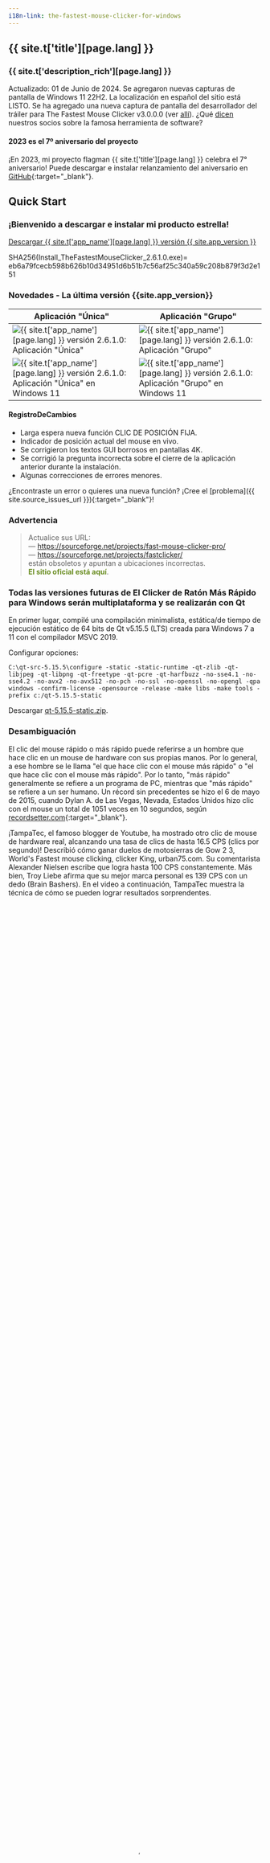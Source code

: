```yaml
---
i18n-link: the-fastest-mouse-clicker-for-windows
---
```


## {{ site.t['title'][page.lang] }}

### {{ site.t['description_rich'][page.lang] }}

Actualizado: 01 de Junio de 2024. Se agregaron nuevas capturas de pantalla de Windows 11 22H2. La localización en español del sitio está LISTO.
Se ha agregado una nueva captura de pantalla del desarrollador del tráiler para The Fastest Mouse Clicker v3.0.0.0 (ver [allí](index.html#TheFastestMouseClickerQt)).
¿Qué [dicen](index.html#Partners) nuestros socios sobre la famosa herramienta de software?

#### 2023 es el 7º aniversario del proyecto

¡En 2023, mi proyecto flagman {{ site.t['title'][page.lang] }} celebra el 7° aniversario! Puede descargar e instalar
relanzamiento del aniversario
en [GitHub](https://github.com/windows-2048/The-Fastest-Mouse-Clicker-for-Windows/releases/tag/v2.6.1.0-7th-anniversary){:target="_blank"}.

<a name="QuickStart"></a>
## Quick Start

### ¡Bienvenido a descargar e instalar mi producto estrella!

<a href="{{ site.download_link_main }}" class="btn btn--stripe">Descargar {{ site.t['app_name'][page.lang] }} versión {{ site.app_version }}</a>

SHA256(Install_TheFastestMouseClicker_2.6.1.0.exe)= eb6a79fcecb598b626b10d34951d6b51b7c56af25c340a59c208b879f3d2e151

<a name="ChangeLog"></a>
### Novedades - La última versión&nbsp;{{site.app_version}}

Aplicación "Única" | Aplicación "Grupo"
----- | -----
![{{ site.t['app_name'][page.lang] }} versión 2.6.1.0: Aplicación "Única"](../../The-Fastest-Mouse-Clicker-for-Windows/screenshots_new/v2.6.1.0/mw_v2.6.1.0.jpg) | ![{{ site.t['app_name'][page.lang] }} versión 2.6.1.0: Aplicación "Grupo"](../../The-Fastest-Mouse-Clicker-for-Windows/screenshots_new/v2.6.1.0/mw_groupapp_v2.6.1.0.jpg)
![{{ site.t['app_name'][page.lang] }} versión 2.6.1.0: Aplicación "Única" en Windows 11](../../The-Fastest-Mouse-Clicker-for-Windows/screenshots_new/v2.6.1.0/tfmcfw-win11-22h2-sapp.jpg) | ![{{ site.t['app_name'][page.lang] }} versión 2.6.1.0: Aplicación "Grupo" en Windows 11](../../The-Fastest-Mouse-Clicker-for-Windows/screenshots_new/v2.6.1.0/tfmcfw-win11-22h2-gapp.jpg)

#### RegistroDeCambios

* Larga espera nueva función CLIC DE POSICIÓN FIJA.
* Indicador de posición actual del mouse en vivo.
* Se corrigieron los textos GUI borrosos en pantallas 4K.
* Se corrigió la pregunta incorrecta sobre el cierre de la aplicación anterior durante la instalación.
* Algunas correcciones de errores menores.

¿Encontraste un error o quieres una nueva función? ¡Cree el [problema]({{ site.source_issues_url }}){:target="_blank"}!

### Advertencia

> Actualice sus URL:
> <br/>— <span style="color:DarkOrange;">https://sourceforge.net/projects/fast-mouse-clicker-pro/</span>
> <br/>— <span style="color:DarkOrange;">https://sourceforge.net/projects/fastclicker/</span>
> <br/>están obsoletos y apuntan a ubicaciones incorrectas.
> <br/><span style="color:OliveDrab;"><b>El sitio oficial está aquí</b></span>.

### Todas las versiones futuras de El Clicker de Ratón Más Rápido para Windows serán multiplataforma y se realizarán con Qt

En primer lugar, compilé una compilación minimalista, estática/de tiempo de ejecución estático de 64 bits de Qt v5.15.5 (LTS) creada para Windows 7 a 11 con el compilador MSVC 2019.

Configurar opciones:

```
C:\qt-src-5.15.5\configure -static -static-runtime -qt-zlib -qt-libjpeg -qt-libpng -qt-freetype -qt-pcre -qt-harfbuzz -no-sse4.1 -no-sse4.2 -no-avx2 -no-avx512 -no-pch -no-ssl -no-openssl -no-opengl -qpa windows -confirm-license -opensource -release -make libs -make tools -prefix c:/qt-5.15.5-static
```

Descargar [qt-5.15.5-static.zip](https://filedn.com/llBp1EbMQML0Hdv9A9SVo6b/qt-5.15.5-static.zip).

### Desambiguación

El clic del mouse rápido o más rápido puede referirse a un hombre que hace clic en un mouse de hardware con sus propias manos.
Por lo general, a ese hombre se le llama "el que hace clic con el mouse más rápido" o "el que hace clic con el mouse más rápido".
Por lo tanto, "más rápido" generalmente se refiere a un programa de PC, mientras que "más rápido" se refiere a un ser humano.
Un récord sin precedentes se hizo el 6 de mayo de 2015, cuando Dylan A. de Las Vegas, Nevada, Estados Unidos
hizo clic con el mouse un total de 1051 veces en 10 segundos, según
[recordsetter.com](https://recordsetter.com/world-record/mouse-clicks-10/41199){:target="_blank"}.

<p>
¡TampaTec, el famoso blogger de Youtube, ha mostrado otro clic de mouse de hardware real, alcanzando una tasa de clics de hasta 16.5&nbsp;CPS (clics por segundo)!
Describió cómo ganar duelos de motosierras de Gow&nbsp;2&nbsp;3, World's Fastest mouse clicking, clicker King, urban75.com.
Su comentarista Alexander Nielsen escribe que logra hasta 100&nbsp;CPS constantemente.
Más bien, Troy Liebe afirma que su mejor marca personal es 139&nbsp;CPS con un dedo (Brain Bashers).
En el video a continuación, TampaTec muestra la técnica de cómo se pueden lograr resultados sorprendentes.
 <video style="outline:none; width:100%; height:100%;" controls preload="none" poster="../../The-Fastest-Mouse-Clicker-for-Windows/videos/worlds-fastest-clicker-720p.jpg">
  <source src="../../The-Fastest-Mouse-Clicker-for-Windows/videos/worlds-fastest-clicker-720p.mp4" type="video/mp4"/>
  Su navegador no soporta la etiqueta de vídeo.
</video>
<a href="https://www.youtube.com/watch?v=r8Tlb3FrmhQ" target="_blank">Mira el video original "El clicker de mouse más rápido del mundo - ¡Cómo ganar duelos de Gow Chainsaw!" en Youtube.</a>
</p>

## Tabla de contenido

* [Introducción](index.html#Introduction)
* [Características](index.html#Features)
* [Comparación](index.html#Comparison)
* [Tecnología](index.html#Technology)
* [Tasa de Sondeo del Ratón](index.html#Mouse_Polling_Rate)
* [Código Fuente](index.html#SourceCode)
* [El Clicker de Ratón Más Rápido v3.0.0.0 (edición Qt multiplataforma)](index.html#TheFastestMouseClickerQt)
* [Ayuda Cómo Usar](index.html#HelpHowToUse)
* [Capturas de Pantalla](index.html#Screenshots)
* [Socios](index.html#Partners)
* [Opiniones en Video de Nuestros Usuarios](index.html#Reviews_from_our_users)
* [Preguntas Frecuentes (FAQ)](index.html#FAQ)
* [Descargas para todas las versiones](index.html#Downloads)
* [Contactos](index.html#Contacts)

<a name="Introduction"></a>
## Introducción

Este es el sitio oficial para descargar varias versiones de {{ site.t['app_name'][page.lang] }}.
¡Presentamos el clicker de mouse más rápido que jamás hayas experimentado!

¿Cansado de los clics del mouse lentos y que no responden que simplemente no hacen el trabajo? ¡No busque más! Nuestra nueva y revolucionaria aplicación para hacer clic con el mouse para Windows está aquí para cambiar el juego.

Nos enorgullecemos de utilizar el poder oculto de la API Win32 SendInput(), que diferencia a nuestra aplicación de todos los competidores. Esta tecnología única nos permite garantizar que nuestra aplicación es el clicker de mouse más rápido y eficiente disponible en el mercado.

Entonces, ¿por qué esperar? Aumente su productividad y experiencia de juego con estas increíbles características:

* Velocidad inigualable: Diga adiós a los retrasos y las demoras, nuestra integración superior de la API Win32 SendInput() proporciona los clics de mouse más fluidos y rápidos que jamás haya experimentado.

* Configuraciones personalizables: adapte sus tasas de clics e intervalos a sus necesidades específicas, guarde ajustes preestablecidos y cambie entre ellos con facilidad.

* Interfaz fácil de usar: navegue por la aplicación sin esfuerzo con nuestro diseño elegante y fácil de usar.

* Perfecta para jugadores y profesionales: ya sea que te gusten los MMORPG, las tareas de tiempo limitado o la entrada de datos, nuestra aplicación de clic del mouse mejora tu rendimiento y reduce la tensión en tus manos.

* Actualizaciones periódicas: nuestro objetivo es mejorar constantemente y brindarle las funciones más recientes: nuestra aplicación evoluciona con usted.

* Con la confianza de miles: Únase a nuestra creciente comunidad de usuarios satisfechos que han experimentado el poder de la aplicación de clic de mouse más rápida para Windows.

¿Que estas esperando? Experimente clics ultrarrápidos y mejore su experiencia digital como nunca antes. Descarga e instala la aplicación definitiva hoy, ¡porque te mereces lo mejor!


Todas las versiones se envían con huellas dactilares SHA256 para garantizar que descargue el software original.

El clicker automático de mouse de código abierto gratuito estándar de la industria emula los clics de Windows EXTREMADAMENTE RÁPIDAMENTE a través de matrices de 1-1000 eventos de mouse en Win32 <code><a href="https://learn.microsoft.com/es-es/windows/win32/api/winuser/nf-winuser-sendinput" target="_blank">SendInput()</a></code>, haciendo hasta 100 000 clics por segundo. Nuevo soporte para hacer clic en grupo, línea de comandos para archivos por lotes, guardado automático al salir, clics aleatorios, la ventana de la aplicación siempre se admite. Este programa autónomo compacto está compilado y vinculado estáticamente por el compilador gnu/gcc y es compatible con todos los Windows 7 a 10 y Linux a través del emulador Wine. Este clicker es el mejor para juegos incrementales: Cooking, Soda, Minecraft, etc.

El programa está escrito en Vanilla C++ con API Win32 nativa y vinculado estáticamente, por lo que se convierte en un ejecutable supercompacto sin dependencias externas y puede ejecutarse en una instalación simple de Windows.

Gratis y rápido, de código abierto, con todas las funciones, auto clicker de mouse con enlace estático para Windows escrito en Vanilla C++. Utiliza Win32 en matriz limitada por hardware <code><a href="https://learn.microsoft.com/es-es/windows/win32/api/winuser/nf-winuser-sendinput" target="_blank">SendInput()</a></code> llamadas para alcanzar hasta 100000 clics/s. Admite línea de comandos, clics aleatorios y grabación de reproducción de secuencias de clics.

Esta es una herramienta profesional tanto para el flujo de trabajo de asistencia de calidad como para hacer trampa en videojuegos.
Usando las teclas del teclado (o los botones del mouse) como disparador, puede colocar el mouse y luego presionar una tecla para hacer clic hasta 100000 veces por segundo.
10 veces más rápido que el proyecto abandonado en [sourceforge.net](https://sourceforge.net/projects/fastclicker/){:target="_blank"}.
{{ site.t['app_name'][page.lang] }} le permite configurar una clave de activación para cambiar el clic automático. Hay dos modos de activación:
"presionar": la aplicación repetirá el clic mientras se presione la tecla de activación, y
"alternar": una pulsación de la tecla Iniciar activación activa el clic automático hasta que una pulsación de la tecla Finalizar activación lo desactiva.
Por supuesto, puede seleccionar teclas de activación de inicio y finalización arbitrarias.
También tiene la opción de establecer una limitación del número de clics. El clicker automático del mouse se detiene automáticamente cuando se alcanza el número deseado de clics.

Si desea realizar una prueba de velocidad de clic, vaya a la elegante [implementación](https://all-mouse-auto-clickers.software/){:target="_blank"} de código abierto que funciona directamente en su navegador web.
La prueba de velocidad de clic es una prueba gratuita de clic por segundo, que mide la velocidad de clic del mouse en un período de tiempo determinado. Jugar a la prueba de velocidad de clic es fácil y divertido al mismo tiempo.
La prueba es adecuada para todo tipo de software de clic automático, así como para pruebas directas en manos humanas en todos los grupos de edad, así que no se preocupe si es solo un estudiante de secundaria o una persona con un trabajo corporativo o un doctorado.
Considera que la Prueba de velocidad de clic es una herramienta útil mientras busca formas de hacer clic repetidamente sin usar el mouse.
Con {{ site.t['app_name'][page.lang] }} solo ingresa la velocidad a la que hacer clic y un botón del teclado, y luego, mientras mantiene presionado ese botón, el mouse hace clic automáticamente.
Si prefiere evitar las "trampas", mantenga la velocidad de clic entre 10 y 20 clics por segundo.

> ¡Se ha lanzado una nueva versión grande con CLIC DE POSICIÓN FIJA!

{{ site.t['app_name'][page.lang] }} hace clic con el mouse automáticamente al emular los eventos de clic del mouse.
La aplicación tiene una función de clic aleatorio en un cuadro, si lo desea por alguna razón.
Planeo implementar un intervalo de tiempo variable entre los clics y permitirle elegir un rango de intervalo aleatorio.
Las teclas de acceso rápido que activan los clics del mouse serán compatibles con casi todos los modificadores de teclas, como SHIFT, CONTROL y ALT, por lo que le permiten tener activadores SHIFT+\<Key\>, CONTROL+\<Key\> y ALT+\<Key\>.
{{ site.t['app_name'][page.lang] }} ahora es adecuado para hacer clic automáticamente en Minecraft y Roblox, gracias a la solicitud del usuario de Xisuma.
Además, el programa se puede utilizar como reproductor automático para el juego ClickerHeroes.
Puede hacer clic automáticamente, activar habilidades, comprar héroes y mejoras, y ascender y empezar de nuevo.
Todo lo que necesita es grabar y reproducir la secuencia de clics adecuada (ver más abajo).

Puede hacer clic automáticamente en las imágenes, completar automáticamente los formularios web, enviar automáticamente varios tipos de solicitudes con este clic automático.
Por ejemplo, {{ site.t['app_name'][page.lang] }} se puede usar para secuencias de comandos en Steam Summer Monster Minigame.
Otro ejemplo, este programa puede ser un bot para sitios web de PTC como shorte.st, linkbucks, admy.link, etc. que salta automáticamente los anuncios.
Group Clicker es parte de {{ site.t['app_name'][page.lang] }}. Para ejecutar esta extensión, simplemente haga clic en el botón "Ejecutar aplicación de grupo" en la ventana principal de {{ site.t['app_name'][page.lang] }}.
Para volver a la aplicación anterior, haga clic en el botón "Ejecutar aplicación única".
Group Clicker lo ayuda a mantener una hoja de archivo de datos separada desde la cual Group Clicker puede obtener datos y usarlos fila por fila.
También planeo implementar un programa almacenado en un archivo de texto sin formato que le permita hacer clic automáticamente en una página web/URL en un día y hora en particular.
Puede agregar sus propias funciones abriendo el archivo de la solución en Visual Studio y modificando el código fuente.
El instalador de Windows abre las carpetas correspondientes de forma predeterminada.

<p>
Aquí hay un breve video de introducción que explica cómo descargar e instalar {{ site.t['app_name'][page.lang] }}.
También muestra una guía básica de inicio rápido para usar clics automáticos.
 <video style="outline:none; width:100%; height:100%;" controls preload="none" poster="../../The-Fastest-Mouse-Clicker-for-Windows/videos/TFMCfW_intro.jpg">
  <source src="../../The-Fastest-Mouse-Clicker-for-Windows/videos/TFMCfW_intro.mp4" type="video/mp4"/>
  Su navegador no soporta la etiqueta de vídeo.
</video>
<a href="https://www.youtube.com/watch?v=gCpALY1WqmE" target="_blank">Mira la introducción a {{ site.t['app_name'][page.lang] }} en Youtube.</a>
</p>

Hay muchos casos de uso de {{ site.t['app_name'][page.lang] }}.
Los aficionados pueden usarlo para hacer trampa en varios sitios web o videojuegos como Counter-Strike: Global Offensive (CS:GO), Candy Crush Saga, juegos de Roblox, etc.
Los profesionales pueden utilizarlo como asistente de calidad y con fines de prueba porque es totalmente compatible con la línea de comandos en archivos por lotes, scripts de PowerShell, etc.

<a name="Features"></a>
## Características

Esta no es una lista completa de todas las características del programa. Acabo de seleccionar varios de ellos los más importantes.
desde el punto de vista de nuestros usuarios.
Debido a que el texto de Ayuda aún no está completo y no refleja todas las funciones implementadas, siéntase libre de crear
un [problema]({{ site.source_issues_url }}){:target="_blank"} para solicitar una característica de su deseo.

* La mejor tasa de clics del mundo hasta 100 000 clics por segundo, multiplicada por 10 en comparación con la aplicación predecesora "Clicker de Ratón Rápido" ("Fast Mouse Clicker"). ¡La última versión con un problema de rendimiento solucionado es 100 veces más rápida!

* Utiliza la función de matriz por lotes de <code><a href="https://learn.microsoft.com/es-es/windows/win32/api/winuser/nf-winuser-sendinput" target="_blank">SendInput()</a></code> y manipula con <code><a href="https://learn.microsoft.com/es-es/windows/win32/api/synchapi/nf-synchapi-sleep" target= "_blank">Sleep()</a></code> para alcanzar el máximo rendimiento posible de los clics del mouse en Windows.

* Se admiten los botones izquierdo, medio y derecho del mouse, se pueden activar al hacer clic con una tecla del teclado en un modo de presionar o alternar.

* Se puede seleccionar una tecla arbitraria del teclado para activar el proceso de clic. Además, otro botón del mouse puede desempeñar el papel de una tecla de activación.

* Distintas teclas de disparo independientes para comenzar/finalizar el clic en modo alternar.

* El programa funciona bien incluso si está minimizado y también opera en un área de escritorio arbitraria. El programa puede dejar de hacer clic automáticamente, si el usuario final da una cierta cantidad de clics.

* Esta es una aplicación gratuita de código abierto sin anuncios, virus, troyanos, malware, etc. para siempre.

* El programa tiene un servicio de actualización incorporado en construcción que puede realizar tareas científicas adicionales cuando su CPU está inactiva con un uso muy pequeño de CPU e Internet. Ver código fuente del instalador. La aplicación se desinstala claramente y NO es un virus o malware. Puede cambiar a los instaladores sin el servicio de actualización y regresar con [en cualquier momento](https://github.com/windows-2048/The-Fastest-Mouse-Clicker-for-Windows/blob/master/InnoSetupDownloader/README.md){:target="_blank"}.

* La aplicación se puede utilizar en un sistema básico, no depende de .NET Framework ni de ninguna otra biblioteca externa como "Speed AutoClicker", "Fast Clicker", etc.

* Se ha admitido la línea de comando: TheFastestMouseClicker.exe -c <clics por segundo> -t <tecla de activación> -s <detener en> -m <modo de tecla de activación> -b <botón del mouse para hacer clic>, donde <modo de tecla de activación> puede ser 'presionar' o 'alternar' y <botón del mouse para hacer clic> puede ser 'izquierda', 'centro' o 'derecha'. Uno puede especificar cualquier parte de los argumentos; los valores no especificados o no reconocidos se tratarán como valores predeterminados (véalos ejecutando la aplicación y presionando el botón 'Restablecer valores predeterminados').

* Se agregó el botón "Carpeta por lotes" para abrir rápidamente un directorio con archivos \*.bat; simplifica mucho el uso de la línea de comandos.

* Se admiten valores fraccionarios para el parámetro clics/s. Por ejemplo, 0,5 clics/s equivalen a 1 clic cada 2 segundos.

* Se ha implementado el clic aleatorio. Simplemente haga clic en el botón "Carpeta por lotes" y vea los comentarios en los archivos \*.bat que residen allí para saber cómo usar los argumentos de la línea de comandos y habilitar los clics aleatorios.

* Clic en grupo (grabar/reproducir las secuencias de clics) admitido a través de una aplicación adicional desde v.2.5.3.2. Puede cambiar rápidamente entre las aplicaciones haciendo clic en el botón "Ejecutar aplicación de grupo"/"Ejecutar aplicación individual".

* Casilla de verificación Ventana siempre superior para mantener la ventana de la aplicación en la parte superior.

* Edición manual de opciones/configuraciones como bonificación al guardado automático: simplemente abra C:\Users\\<YourWindowsUser\>\AppData\Roaming\TheFastestMouseClicker\TheFastestMouseClicker\settings.dat
en cualquier editor de texto sin formato (puede cambiar la ruta secundaria TheFastestMouseClicker durante la instalación).

<a name="Comparison"></a>
## Comparación

¿Qué pasa con otros auto-clickers y sus características?
Aquí está la tabla que resume todas las características clave de los 3 programas más descargados.

Característica | [Fast Mouse Clicker](https://sourceforge.net/projects/fastclicker/){:target="_blank"} | [Auto<wbr/>Clicker](https://sourceforge.net/projects/orphamielautoclicker/){:target="_blank"} | {{ site.t['app_name'][page.lang] }}
------- | ------- | -------
Proyecto de código abierto | No | **Sí** | **Sí**
Actualizaciones periódicas y corrección de errores | No | No | **Sí**
Tecla de activación arbitraria para hacer clic | **Sí** | **Sí** | **Sí**
Botón del ratón como tecla de activación para hacer clic | **Sí** | No | **Sí**
Teclas de disparo independientes en modo alternar | No | **Sí** | **Sí**
Todos los parámetros de clic se guardan automáticamente | No | **Sí** | **Sí**
Grupo de clics (grabar-reproducir las secuencias de clics) | No | **Sí** | **Sí**
Soporte de línea de comandos en archivos por lotes | No | No | **Sí**
Botón para abrir una carpeta con todos los archivos por lotes | No | No | **Sí**
Botón para restablecer todos los parámetros de clic a los valores predeterminados | No | No | **Sí**
Hacer clic al azar en un rectángulo específico | No | No | **Sí**
Clic más rápido limitado por hardware a través de <code><a href="https://learn.microsoft.com/es-es/windows/win32/api/winuser/nf-winuser-sendinput" target="_blank">SendInput()</a></code> en matriz | No | No | **Sí**
Lado DLL/tiempo de ejecución independiente (se ejecuta en Windows básico) | No | No | **Sí**
Casilla de verificación para mantener la ventana de la aplicación siempre Arriba | No | No | **Sí**

{{ site.t['app_name'][page.lang] }} gana esta competencia porque su código es un desarrollo adicional de las otras 2 aplicaciones populares.

<a name="Technology"></a>
## Tecnología

A diferencia de otros clickers automáticos que usan obsoletos <code><a href="https://learn.microsoft.com/es-es/windows/win32/api/winuser/nf-winuser-mouse_event" target="_blank">mouse_event()</a></code>
llamada del sistema desde la fuente C/C++ o <code><a href="https://learn.microsoft.com/es-es/windows/win32/api/winuser/nf-winuser-sendinput" target=" _blank">SendInput()</a></code> de fuente C#/.Net, {{ site.t['app_name'][page.lang] }} utiliza
<i>arreglo</i> <code><a href="https://learn.microsoft.com/es-es/windows/win32/api/winuser/nf-winuser-sendinput" target="_blank">SendInput()</a></code> con <i>matrices</i> especialmente preparadas de eventos del ratón:

<pre><code title="Arrayed SendInput() example">
UINT nCntExtra = (nCnt - 1) * 2; // reserved index for DOWN, UP

for (UINT iExtra = 0; iExtra < nCntExtra; iExtra += 2)
{
    input[1 + iExtra].type = INPUT_MOUSE;

    input[1 + iExtra].mi.dx = dx;
    input[1 + iExtra].mi.dy = dy;

    input[1 + iExtra].mi.mouseData = dwData;
    input[1 + iExtra].mi.time = 0;
    input[1 + iExtra].mi.dwExtraInfo = dwExtraInfo;

    ...
}

...

UINT ret = SendInput(1 + nCntExtra, input, sizeof(INPUT));
</code></pre>

El tamaño de las <i>matrices</i> se calcula cuidadosamente en función de la tasa de clics proporcionada por el usuario final. Para evitar el búfer de eventos del sistema
overflow, el tiempo en <code><a href="https://learn.microsoft.com/es-es/windows/win32/api/synchapi/nf-synchapi-sleep" target="_blank">Sleep()</a></code> se selecciona correctamente según el tamaño de la <i>matriz</i>.

La GUI de la aplicación parece arcaica, pero está hecha con llamadas al sistema Win32 muy básicas.
para evitar la degradación del rendimiento causada por
bibliotecas de terceros de alto nivel como [Qt](https://www.qt.io/){:target="_blank"} o código administrado lento en marcos como C#/.Net.
Por ejemplo, <code><a href="https://learn.microsoft.com/es-es/windows/win32/api/winuser/nf-winuser-getasynckeystate" target="_blank">GetAsyncKeyState()</a></code> se utiliza para detectar las teclas de activación presionadas por el usuario final:

<pre><code title="Base GetAsyncKeyState() example">
if (!doToggle)
{
    if (toggleState == 0 && GetAsyncKeyState(atoi(triggerText)))
        toggleState = 1;
    ...
}
else
{
    if (toggleState == 0 && GetAsyncKeyState(atoi(triggerText)))
        toggleState = 1;
    ...
}
</code></pre>

Otro beneficio de este enfoque es un ejecutable compacto y vinculado estáticamente sin dependencias externas.

Cuando el usuario final selecciona tasas de clic bajas, el tamaño real de la <i>matriz</i> de eventos del mouse en <code><a href="https://learn.microsoft.com/es-es/windows/win32/api/winuser/nf-winuser-sendinput" target="_blank">SendInput()</a></code>
está configurado en 1 y la cantidad de clics por segundo está regulada por el objetivo <code><a href="https://learn.microsoft.com/es-es/windows/win32/api/synchapi/nf-synchapi-sleep" target="_blank">Sleep()</a></code> solamente.
Pero cuando el usuario final selecciona altas tasas de clics, el tamaño de la <i>matriz</i> se vuelve significativo. En circunstancias excepcionales, puede provocar la congelación de toda la GUI de Windows.
Para evitarlo, se crea el subproceso auxiliar para escanear <code><a href="https://learn.microsoft.com/es-es/windows/win32/api/winuser/nf-winuser-getasynckeystate" target="_blank">GetAsyncKeyState()</a></code> de forma independiente para que el usuario final haya solicitado detener el clic
y fuerza <code><a href="https://learn.microsoft.com/es-es/windows/win32/api/winuser/nf-winuser-blockinput" target="_blank">BlockInput()</a></code> porque el búfer de eventos del mouse puede estar lleno:

<pre><code title="Helper thread with BlockInput() example">
DWORD WINAPI MyThreadFunction(LPVOID lpParam)
{
    while (true)
    {
        if (GetAsyncKeyState(atoi(triggerText2)))
        {
            ...
            BlockInput(TRUE);
            Sleep(100);
            BlockInput(FALSE);
            ...
            SetMsgStatus(hWnd, GetDlgCtrlID(statusText)
                , "idle");
        }

        Sleep(10);
    }

    return 0;
}
</code></pre>

Para ser más compatible con las versiones anteriores de Windows, {{ site.t['app_name'][page.lang] }} utiliza la API básica de Win32 para la creación de widgets.
Utiliza el enfoque tradicional de Windows para volver a dibujar todos los widgets en un bucle de eventos de Windows.
Para actualizar la vista de un widget en particular, se envía un evento a ese widget en el hilo principal y
la llamada entrante se pasa al controlador de bucle de eventos donde se produce el redibujado real.

Primero, declaramos un <code><a href="https://learn.microsoft.com/es-es/windows/win32/api/winuser/nc-winuser-wndproc" target="_blank ">WindowProc()</a></code> función de devolución de llamada.
En segundo lugar, registramos una clase de ventana principal con esa devolución de llamada mediante <code><a href="https://learn.microsoft.com/es-es/windows/win32/api/winuser/nf-winuser-registerclassa" target= "_blank">RegisterClassA</a></code>.
Y finalmente ingresamos un bucle infinito dentro de la función de devolución de llamada del evento.

<pre><code title="Windows event loop to re-draw the widgets">
LRESULT CALLBACK winCallBack(
    HWND hWin
    , UINT msg
    , WPARAM wp
    , LPARAM lp
    );

...

// Initializing the window class
windClass.style         = CS_HREDRAW | CS_VREDRAW;
windClass.lpfnWndProc       = winCallBack;
windClass.cbClsExtra        = 0;
windClass.cbWndExtra        = 0;
windClass.hInstance     = instanceH;
windClass.hIcon         = LoadIcon(
                            windClass.hInstance
                            , MAKEINTRESOURCE(101)
                            );
windClass.hCursor           = LoadCursor(
                            NULL
                            , IDC_ARROW
                            );
windClass.hbrBackground = (HBRUSH)GetStockObject(
                            WHITE_BRUSH
                            );
windClass.lpszClassName = "The Fastest Mouse Clicker "
                            "for Windows";

//Registering the window class
RegisterClass(&windClass);

...

LRESULT CALLBACK winCallBack(
    HWND hWin
    , UINT msg
    , WPARAM wp
    , LPARAM lp
    )
{
    HDC dc;
    PAINTSTRUCT ps;
    int local_status = 0;
    switch (msg)
    {
    case WM_COMMAND:
        switch(LOWORD(wp))
        {
        case RESET_BTN:

        ...
    ...
}
</code></pre>

Por otro lado, para ser más compatible con las últimas versiones de Windows y el hardware más nuevo, como el profesional
<a href="https://www.pcmag.com/picks/the-best-4k-monitors" target="_blank">pantallas 4K</a>
y monitores de juegos,
El ajuste del tamaño de fuente se realiza al iniciar la aplicación utilizando tanto el tamaño de fuente variable como el incrustado.
<a href="https://learn.microsoft.com/es-es/windows/win32/hidpi/setting-the-default-dpi-awareness-for-a-process" target="_blank">alta DPI</a> manifiesto xml.

<pre><code title="Support for 4K displays in C++ code">
struct _Sc
{
    int factor;
    _Sc() : factor(1)
    {
        int h, v;
        GetDesktopResolution(h, v);
        if (v > 1440)
            factor = 2;
    }
} _sc;

int Sc(int x)
{
    return x * _sc.factor;
}

...

statusText = CreateWindow(
    "Static"
    , "clicking status: idle"
    , WS_VISIBLE | WS_CHILD
    , Sc(5)
    , Sc(1)
    , Sc(410)
    , Sc(35)
    , hWnd
    , 0
    , 0
    , 0
    );
</code></pre>

El manifiesto xml incrustado de la aplicación contiene una sección con alto reconocimiento de DPI.

<pre><code title="Support for 4K displays in xml manifest">
  ...

&lt;asmv3:application&gt;
  &lt;asmv3:windowsSettings&gt;
    &lt;dpiAware xmlns="http://schemas.microsoft.com/SMI/2005/WindowsSettings"&gt;
        true
    &lt;/dpiAware&gt;
    &lt;dpiAwareness xmlns="http://schemas.microsoft.com/SMI/2016/WindowsSettings"&gt;
        system
    &lt;/dpiAwareness&gt;
  &lt;/asmv3:windowsSettings&gt;
&lt;/asmv3:application&gt;

  ...
</code></pre>

Hay muchos más trucos programáticos que utilicé para lograr un rendimiento, una compatibilidad y una apariencia sobresalientes.
Si quieres descubrirlos, tienes que estudiar el código fuente tú mismo.

<a name="Mouse_Polling_Rate"></a>
## Tasa de Sondeo del Ratón

Además de las técnicas de emulación de eventos del mouse, es importante conocer la llamada tasa de sondeo del mouse.
La tasa de sondeo del mouse es la frecuencia con la que el mouse le indica a la computadora su ubicación en la pantalla.
Por ejemplo, un mouse con su tasa de sondeo establecida en 125 Hz actualizará su ubicación en la pantalla 125 veces por segundo.
Cuanto mayor sea la tasa de sondeo, más "en tiempo real" será el movimiento del cursor que verá en la pantalla.
Dependiendo del fabricante del mouse, la tasa de sondeo de su mouse puede variar desde unos 100 Hz hasta 1000 Hz y más.

Por lo que ha aprendido hasta ahora sobre las tasas de sondeo, es fácil ver por qué una tasa de sondeo más alta beneficiaría a un mouse para juegos.
Pero tenga en cuenta que la diferencia entre 125 Hz y 500 Hz es mucho más significativa que entre 500 Hz y 1000 Hz.
En este último caso, obtiene el beneficio de solo 1 ms. Por lo tanto, no hay motivo para comprar un ratón caro con una tasa de sondeo mucho mayor que 500 Hz.
Además, se ha descubierto que las altas tasas de sondeo de 1000 Hz o más tienden a generar una mayor carga en la CPU.

Aquí dejo unos pensamientos intrigantes sobre las tasas de sondeo del mouse y el software de clic automático, provenientes de uno de los usuarios fanáticos de {{ site.t['app_name'][page.lang] }}.

Hola Masha, gracias por la respuesta, vi la descarga en Majorgeeks, pero creo que la descargué de tu sitio para asegurarme de que tenía la última versión, así es como también obtuve tu dirección de correo electrónico. De todos modos, la "tasa de sondeo" es básicamente qué tan rápido su mouse envía señales a su PC de su ubicación actual, generalmente se mide en Hz, mi software Logitech tiene opciones para 125 Hz, 250 Hz, 500 Hz y 1000 Hz, al igual que la mayoría de los otros programas de juegos de mouse y hay algunas utilidades que también pueden cambiar la tasa de sondeo, 1000 Hz ha sido el límite durante mucho tiempo, pero ahora compañías como Razer, tienen un mouse con una tasa de sondeo de 8000 Hz, algunos otros 2000 Hz .. Solo estoy buscando algo que logre más de 1000 Hz. Básicamente, cuanto mayor sea la tasa de sondeo, menor será el "retraso del mouse" durante el juego. También hago cosas como establecer el nivel de prioridad del proceso para el proceso del controlador/software de mi mouse en "por encima de lo normal" o "alto" para obtener una mayor capacidad de respuesta.

Descargué un par de otros programas de mouse como el suyo, uno que probé hasta ahora es "Speed ​​Auto Clicker" ... está bien, hace lo que quiero en cuanto a "velocidad de clic", pero no me gusta la asignación de botones opciones, solo puede asignar teclas de acceso rápido a los "botones del teclado", tengo un mouse con 10 botones, quiero la opción sobre la marcha (en mi mouse). Intenté comunicarme con él, el correo electrónico no se pudo entregar y el programa no se ha actualizado en un tiempo, por lo que su desarrollo probablemente haya terminado.

Voy a probar el tuyo en breve, también probé el otro que descargué, o digamos que lo abrí, se llama AutoFire y es un poco extraño... no estoy seguro de que haga lo que quiero en los juegos que juego. Además... Espero que ninguno de estos sea detectado como trampa... Tengo un registro perfecto con Valve Software / Steam, tenía mi cuenta. durante 19 años, ¡no quiero perderlo!

Esperemos que su programa haga lo que quiero... lo que "realmente quiero" es una utilidad que simplemente haga que "un clic del mouse" sea igual a un número más alto, como "3 clics del mouse, o 5, 10, etc.". por ejemplo, cómo puede configurar su rueda de desplazamiento para desplazarse 1 línea a la vez, o 2 líneas, o 3 líneas a la vez. Lo mismo, solo quiero esa opción para el clicker de mi mouse (clic izquierdo).

Ninguno de los que descargué tiene las opciones de tasa de sondeo, tengo 2 utilidades que ajustan las tasas de sondeo, pero son de 2010 y 2011, no estoy seguro de si funcionarán con los sistemas operativos modernos, además no superan los 1000 Hz y mi Logitech G- El software Hub me permite configurar @ 1000 Hz, ¡pero quiero más! Estaba pensando en ver si puedo editar la utilidad de tasa de sondeo de 2010, es una utilidad pequeña y sencilla y espero poder editar los valores. No soy desarrollador, pero jugué con él y edité y modifiqué con éxito programas/controladores, cuando WinXP Pro x64 bit salió por primera vez, lo estaba usando, de hecho lo probé durante 14 meses antes de su lanzamiento también. pero XP Pro x64 fue el "primer sistema operativo de 64 bits" que salió a la venta, en forma de OEM, pero cualquiera podía comprarlo, obtuve el mío gratis para probarlo, pero la compatibilidad con los controladores era extremadamente limitada y tenía una máquina de juego de gama alta, la mayoría de mi hardware y complementos tenían soporte de controlador del fabricante, como nVidia lanzó controladores de 64 bits, otros tenían soporte nativo del sistema operativo, pero mi tarjeta de audio favorita de Creative no funcionaba y odiaba el audio integrado en ese entonces, tomó yo alrededor de 4 días, pero pude modificar algunos de los archivos .inf y .sys y conseguí que el "audio" funcionara, ninguna de las otras funciones funcionó y no tenía ecualizador, etc..

Pero conseguí que el sonido funcionara. Ojalá me metiera más en esto, soy bastante bueno con las computadoras, especialmente en el lado del hardware, las he estado construyendo desde 1996, mi equipo actual que construí me costó $ 3,800.00 para construir, pero parte de ese costo fue inflado precios debido a la escasez de tarjetas gráficas, pagué $ 1,000.00 por una tarjeta que normalmente se vendería al por menor a $ 399.99. Pero creo que el resto tenía un precio justo, tengo un procesador Ryzen 5900x de 12 núcleos, 64 gb de Corsair RGB 3600 mhz ddr4, 1 tb Samsung 980 Pro NVMe SSD, Geforce 3060 Ti OCX, placa base ASUS TUF Gaming x570 Plus WiFi, etc. .. pero soy bueno descubriendo cosas en las PC en el lado del software, como eliminar manualmente troyanos obstinados, malware, ransomeware, etc..

De todos modos, basta de balbuceos, te dejaré saber lo que pienso y si hace lo que quería o no... ¡gracias por tu respuesta!

G. Kelly Irish


<a name="SourceCode"></a>
## Código Fuente

El código fuente completo con comentarios se envía con el instalador de Windows o se puede ver en
[Github](https://github.com/windows-2048/The-Fastest-Mouse-Clicker-for-Windows){:target="_blank"}
y [Gitlab](https://gitlab.com/mashanovedad/The-Fastest-Mouse-Clicker-for-Windows){:target="_blank"}.

<a name="TheFastestMouseClickerQt"></a>
## El Clicker de Ratón Más Rápido v3.0.0.0 (edición Qt multiplataforma)

La migración a la edición Qt multiplataforma de {{ site.t['app_name'][page.lang] }} está en progreso sucesivo. La nueva aplicación obtendrá la versión 3.0.0.0 y se llamará
"El clicker de mouse más rápido para \<OS\> (edición Qt multiplataforma)", donde \<OS\> es "Windows", "Linux", "MacOS (M1)".
El maquillaje QtDesigner \*.ui está listo hoy. Me burlo de que mires lo agradable y hermoso que aparecerá The Fastest Mouse Clicker v3.0.0.0
en la pantalla de tu PC. El soporte nativo completo de pantallas 4K y Retina está aquí. Como siempre, la aplicación está vinculada estáticamente y no
requiere DLL de terceros o componente de sistema operativo. Mientras tanto, entre el linaje de Windows, todos los sistemas desde Windows&nbsp;7 a Windows&nbsp;11 son compatibles.
Sin embargo, tenga en cuenta que las compilaciones de SO de 32 bits (normalmente para Windows) han pasado a la historia. La nueva aplicación será solo de 64 bits para todas las plataformas. ¡Apoyar!

![Teaser developer's screenshot for The Fastest Mouse Clicker v3.0.0.0 (cross-platform Qt edition)](../../The-Fastest-Mouse-Clicker-for-Windows/screenshots_new/v3.0.0.0/TheFastestMouseClickerQt.png)

Un gran progreso está experimentando en este momento. Se han investigado todas las cosas sobre cómo funciona una aplicación multiplataforma.
Se ha realizado la refactorización del código inicial. Se encuentra que la biblioteca [libuiohook](https://github.com/kwhat/libuiohook){:target="_blank"} tiene un diseño bastante claro.

![Trailer developer's screenshot for The Fastest Mouse Clicker v3.0.0.0 (cross-platform Qt edition)](../../The-Fastest-Mouse-Clicker-for-Windows/screenshots_new/v3.0.0.0/TheFastestMouseClicker.png)

### Gran actualización 01 de Marzo de 2023

El Clicker de Ratón Más Rápido v3.0.0.0 (la edición Qt) usará [biblioteca libuiohook multiplataforma](https://github.com/kwhat/libuiohook/){:target="_blank"}
para manejar los eventos del teclado y el mouse en todas las pantallas del sistema. Su interfaz de usuario gráfica se rediseñará por completo para funcionar de forma totalmente automática.
grabación y reproducción de todos los eventos del mouse y del teclado. Incluso puedes editar la secuencia grabada en profundidad y modificar su velocidad de reproducción.
Además, puede aleatorizar cada clic del mouse o presionar el teclado. Los eventos de la rueda del mouse también serán compatibles.

La idea para grabar es:

* Para ejecutar la función de envío de libuiohook en un subproceso Qt separado:

<pre><code title="libuiohook dispatch function running in a separate thread">
void dispatch_proc(uiohook_event* const event)
{
    switch (event->type)
    {
    ...
    case EVENT_MOUSE_PRESSED:
    case EVENT_MOUSE_RELEASED:
    case EVENT_MOUSE_CLICKED:
    case EVENT_MOUSE_MOVED:
    case EVENT_MOUSE_DRAGGED:
        g_tfmc->postMyCustomEvent(event->data.mouse.x, event->data.mouse.y);
        break;
    ...
    }
}

class HelloThread : public QThread
{
private:
    void run()
    {
        ...
        // Set the event callback for uiohook events.
        hook_set_dispatch_proc(&dispatch_proc);

        // Start the hook and block.
        // NOTE If EVENT_HOOK_ENABLED was delivered, the status will always succeed.
        int status = hook_run();
    }
};
</code></pre>

* Defina un evento Qt personalizado para transferir datos de eventos libuiohook entre subprocesos Qt (trabajador y UI):

<pre><code title="Custom Qt event to transfer libuiohook event data between Qt threads (worker and UI)">
// Define your custom event identifier
const QEvent::Type MY_CUSTOM_EVENT = static_cast<QEvent::Type>(QEvent::User + 1);

// Define your custom event subclass
class MyCustomEvent : public QEvent
{
public:
    MyCustomEvent(const int customData1, const int customData2);
    int getCustomData1() const;
    int getCustomData2() const;
    ...
};
</code></pre>

* Es útil definir postMyCustomEvent() como un método público de la clase de interfaz de usuario principal, luego implementar customEvent() propio virtual:

<pre><code title="Define postMyCustomEvent() as a public method of main UI class, then implement virtual own customEvent()">
class TheFastestMouseClicker : public QMainWindow
{
public:
    TheFastestMouseClicker();

    Ui_MainWindow ui;

    void postMyCustomEvent(const int customData1, const int customData2)
    {
        // This method (postMyCustomEvent) can be called from any thread
        QApplication::postEvent(this, new MyCustomEvent(customData1, customData2));
    }

protected:

    void customEvent(QEvent* event)
    {
        // When we get here, we've crossed the thread boundary and are now
        // executing in the Qt object's thread
        if (event->type() == MY_CUSTOM_EVENT)
        {
            handleMyCustomEvent(static_cast<MyCustomEvent*>(event));
        }
        // use more else ifs to handle other custom events
    }

    void handleMyCustomEvent(const MyCustomEvent* event)
    {
        // Now you can safely do something with your Qt objects.
        // Access your custom data using event->getCustomData1() etc.
        ui.leMousePosX->setText(QString("%1").arg(event->getCustomData1()));
        ui.leMousePosY->setText(QString("%1").arg(event->getCustomData2()));
    }
    ...
};
</code></pre>

La idea para la reproducción es:

* Implemente QApplication::notify() propio virtual como una forma útil de manejar eventos Qt adecuados en un solo lugar sin señales ni ranuras:

<pre><code title="Implement virtual own QApplication::notify() as a useful way to handle proper Qt events in one place">
class Application : public QApplication
{
public:
    ...
protected:
    bool notify(QObject* dest, QEvent* ev)
    {
        if ((g_tfmc != nullptr) && (dest == g_tfmc->ui.pbStart) && (ev->type() == QEvent::MouseButtonRelease))
        {
            // Allocate memory for the virtual events only once.
            uiohook_event*  event = (uiohook_event*)malloc(sizeof(uiohook_event));
            if (event == NULL) {
                return QApplication::notify(dest, ev);
            }

            // Playback code is here.
            for (int i = 0; i < 275; i++) {
                event->type = EVENT_MOUSE_MOVED;
                event->data.mouse.button = MOUSE_NOBUTTON;
                event->data.mouse.x = i;
                event->data.mouse.y = i;
                hook_post_event(event);
            }

            return QApplication::notify(dest, ev);
        }
        return QApplication::notify(dest, ev);
    }
    ...
};
</code></pre>

* La idea de editar la secuencia grabada es un enfoque estándar basado en [QListWidget](https://doc.qt.io/qt-5/qlistwidget.html){:target="_blank"}.

Captura de pantalla resultante de MS Visual Studio 2019 que une Qt y libuiohook:

![Captura de pantalla resultante de MS Visual Studio 2019 que une Qt y libuiohook](../../The-Fastest-Mouse-Clicker-for-Windows/screenshots_new/v3.0.0.0/qt_libuiohook.png)


<a name="HelpHowToUse"></a>
## Ayuda Cómo Usar

PUEDE INICIAR EL AUTO-CLICK EN CUALQUIER MOMENTO PRESIONANDO LA &lt;tecla de activación&gt; (13 = Entrar). Leer toda la Ayuda es opcional.

LOS CAMPOS NO SE PUEDEN MODIFICAR.

&lt;estado de clic&gt; o &lt;estado de clic aleatorio&gt;, el campo de texto superior, está "inactivo" o "haciendo clic".
  Se muestra como &lt;estado de clic aleatorio&gt; solo cuando todos los tamaños de rectángulo para hacer clic aleatoriamente dentro de él se especifican correctamente en la línea de comando.
  Simplemente presione el botón \[Carpeta por lotes\] y vea los comentarios en el archivo run_clicker_with_random_clicking.bat.

&lt;número de clics&gt;, el campo de texto superior, indica el número total de clics realizados.

LOS CAMPOS QUE PUEDE MODIFICAR (LLAMADOS PARÁMETROS DE CLIC: TAMBIÉN SE PUEDEN CONFIGURAR DESDE LA LÍNEA DE COMANDO, VEA A CONTINUACIÓN).

&lt;clics por segundo&gt;, el campo de texto central, es la frecuencia de los clics medida en clics por segundo.
  Esta frecuencia puede llegar a los cien mil (100000) clics por segundo.
  Se admiten frecuencias FRACCIONALES. Por ejemplo, 0,5 corresponde a 1 clic cada 2 segundos, 0,25 a 1 clic cada 4 segundos, etc.

&lt;teclas de activación de inicio/finalización&gt;, debajo de eso, se encuentran las teclas del teclado para activar los eventos del mouse. Simplemente haga clic en ellos y presione una tecla arbitraria (o presione un botón del mouse).
  Esa tecla activará los clics del mouse cuando permanezca presionada. Si solo presiona y suelta la tecla, solo se deben hacer unos pocos clics.
  Este comportamiento corresponde al &lt;modo de tecla de activación&gt; = 'presione', vea cómo cambia en el valor 'alternar' a continuación.
  El número predeterminado que se muestra en el botón, 13, es el código de la tecla 'Entrar' (por ejemplo, 32 es el código de la tecla 'Espacio', 112 es el código de la tecla 'F1', etc.
  Para ver todos los códigos clave, consulte [Documentos de Windows](https://learn.microsoft.com/es-es/windows/win32/inputdev/virtual-key-codes){:target="_blank"}.

&lt;detenerse en&gt;, el campo de texto inferior, es el número de clics antes de que el clic se detenga automáticamente.
  0 es el valor predeterminado y significa infinito, es decir, hacer clic nunca se detendrá.

&lt;modo de tecla de activación&gt; es un grupo de botones de radio, puede seleccionar el modo de clic 'presionar' o 'alternar'.
  En el modo 'presionar' (predeterminado), los eventos del mouse se emiten solo cuando se mantiene presionada la tecla de activación correspondiente.
  En el modo 'toogle', los eventos del ratón se emiten entre pulsaciones cortas subsiguientes a la &lt;tecla de activación de inicio&gt; y &lt;tecla de activación final&gt;.

&lt;botón del ratón para hacer clic&gt; es un grupo de botones de radio también, puede seleccionar el botón del mouse 'izquierdo', 'central' o 'derecho' que generará los clics.

Nota 1: No puede hacer que el mismo botón del mouse sea el disparador y el clicker.
<br/>Nota 2: no puede cambiar la &lt;tecla de activación&gt; si elige el botón izquierdo del ratón; debe presionar el botón \[Reset to defaults\].
<br/>Nota 3: La &lt;tecla de activación&gt; todavía funciona cuando este programa está minimizado. Debe cerrar el programa para detener una &lt;tecla de activación&gt; de hacer clic.

*NUEVO* Todos los parámetros de clic se guardan automáticamente entre los tiempos de ejecución de la aplicación.

BOTONES Y CARACTERÍSTICAS ADICIONALES.

El botón \[¡DETENER!\] deja de hacer clic obligatoriamente.
El botón <br/>\[Ayuda\] muestra esta ventana de ayuda.
<br/>*NUEVO* El botón \[Restablecer valores predeterminados\] restablece todos los parámetros de clic a sus valores predeterminados.
<br/>*NUEVO* El botón \[Carpeta por lotes\] abre la carpeta en el Explorador de archivos donde normalmente residen todos los archivos por lotes.
<br/>*NUEVO* Para obtener ayuda sobre los argumentos de la línea de comando, simplemente presione el botón \[Carpeta por lotes\] y vea los comentarios en los archivos \*.bat que encontrará allí.
<br/>*NUEVO* Teclas independientes para &lt;modo de tecla de activación&gt; = 'alternar': si &lt;iniciar tecla de activación&gt; comienza el clic, luego &lt;finalizar tecla de activación&gt; lo detiene
<br/>*NUEVO* &lt;Ventana siempre superior&gt; Casilla de verificación: si está marcada, mantiene la ventana principal de la aplicación en la parte superior de las demás.
<br/>*NUEVO* El botón 'Ejecutar aplicación grupal': graba/reproduce las secuencias de clics del mouse.


<a name="Screenshots"></a>
## Capturas de Pantalla

### ¡Las capturas de pantalla de la última versión 2.6.1.0 están aquí!

* {{ site.t['app_name'][page.lang] }} versión 2.6.1.0: Nueva captura de pantalla de Windows 11 22H2.

![{{ site.t['app_name'][page.lang] }} versión 2.6.1.0: Nueva captura de pantalla de Windows 11 22H2](../../The-Fastest-Mouse-Clicker-for-Windows/screenshots_new/v2.6.1.0/tfmcfw-win11-22h2-sapp.jpg)

* {{ site.t['app_name'][page.lang] }} versión 2.6.1.0: Nueva captura de pantalla de Windows 11 22H2 (solicitud de grupo).

![{{ site.t['app_name'][page.lang] }} versión 2.6.1.0: Nueva captura de pantalla de Windows 11 22H2 (solicitud de grupo)](../../The-Fastest-Mouse-Clicker-for-Windows/screenshots_new/v2.6.1.0/tfmcfw-win11-22h2-gapp.jpg)

* {{ site.t['app_name'][page.lang] }} versión 2.6.1.0: Nueva captura de pantalla de Windows 11 22H2 (instalar paso 1).

![{{ site.t['app_name'][page.lang] }} versión 2.6.1.0: Nueva captura de pantalla de Windows 11 22H2 (instalar paso 1)](../../The-Fastest-Mouse-Clicker-for-Windows/screenshots_new/v2.6.1.0/tfmcfw-win11-22h2-install.jpg)

* {{ site.t['app_name'][page.lang] }} versión 2.6.1.0: Nueva captura de pantalla de Windows 11 22H2 (instalar paso 2).

![{{ site.t['app_name'][page.lang] }} versión 2.6.1.0: Nueva captura de pantalla de Windows 11 22H2 (instalar paso 2)](../../The-Fastest-Mouse-Clicker-for-Windows/screenshots_new/v2.6.1.0/tfmcfw-win11-22h2-install-2.jpg)

* {{ site.t['app_name'][page.lang] }} versión 2.6.1.0: Nueva captura de pantalla de Windows 11 22H2 (instalar paso 3).

![{{ site.t['app_name'][page.lang] }} versión 2.6.1.0: Nueva captura de pantalla de Windows 11 22H2 (instalar paso 3)](../../The-Fastest-Mouse-Clicker-for-Windows/screenshots_new/v2.6.1.0/tfmcfw-win11-22h2-install-3.jpg)

* {{ site.t['app_name'][page.lang] }} versión 2.6.1.0: Nueva captura de pantalla de Windows 11 22H2 (instalar paso 4).

![{{ site.t['app_name'][page.lang] }} versión 2.6.1.0: Nueva captura de pantalla de Windows 11 22H2 (instalar paso 4)](../../The-Fastest-Mouse-Clicker-for-Windows/screenshots_new/v2.6.1.0/tfmcfw-win11-22h2-install-4.jpg)

* {{ site.t['app_name'][page.lang] }} versión 2.6.1.0: Nueva captura de pantalla de Windows 11 22H2 (instalar paso 5).

![{{ site.t['app_name'][page.lang] }} versión 2.6.1.0: Nueva captura de pantalla de Windows 11 22H2 (instalar paso 5)](../../The-Fastest-Mouse-Clicker-for-Windows/screenshots_new/v2.6.1.0/tfmcfw-win11-22h2-install-5.jpg)

* {{ site.t['app_name'][page.lang] }} versión 2.6.1.0: presenta la función "CLIC EN POSICIÓN FIJA".

![{{ site.t['app_name'][page.lang] }} versión 2.6.1.0: presenta la función "CLIC EN POSICIÓN FIJA"](../../The-Fastest-Mouse-Clicker-for-Windows/screenshots_new/v2.6.1.0/TFMCfW_v2.6.1.0_s1_1322x986.jpg)

* {{ site.t['app_name'][page.lang] }} versión 2.6.1.0: la nueva aplicación de grupo en detalles.

![{{ site.t['app_name'][page.lang] }} versión 2.6.1.0: la nueva aplicación de grupo en detalles](../../The-Fastest-Mouse-Clicker-for-Windows/screenshots_new/v2.6.1.0/TFMCfW_v2.6.1.0_s1h_1322x986.jpg)

* {{ site.t['app_name'][page.lang] }} versión 2.6.1.0: ejecutándose bajo Wine 4.0.2/Linux (CentOS 6).

![{{ site.t['app_name'][page.lang] }} versión 2.6.1.0: ejecutándose bajo Wine 4.0.2/Linux (CentOS 6)](../../The-Fastest-Mouse-Clicker-for-Windows/screenshots_new/v2.6.1.0/TFMCfW_v2.6.1.0_s1w_1322x986.jpg)

* {{ site.t['app_name'][page.lang] }} versión anterior a la familia 2.5.x.x: lo que es antiguo pero importante.

![{{ site.t['app_name'][page.lang] }} versión anterior a la familia 2.5.x.x: lo que es antiguo pero importante](../../The-Fastest-Mouse-Clicker-for-Windows/screenshots_new/v2.6.1.0/TFMCfW_v2.6.1.0_s2_1322x986.jpg)

* {{ site.t['app_name'][page.lang] }} versión 2.6.1.0: arte completamente hecho a mano por la aplicación clicker.

![{{ site.t['app_name'][page.lang] }} versión 2.6.1.0: arte completamente hecho a mano por la aplicación clicker](../../The-Fastest-Mouse-Clicker-for-Windows/screenshots_new/v2.6.1.0/TFMCfW_v2.6.1.0_a1_1322x986.jpg)

* {{ site.t['app_name'][page.lang] }} versión 2.6.1.0: aplicación principal con carpeta por lotes que revela funciones "secretas".

![{{ site.t['app_name'][page.lang] }} versión 2.6.1.0: aplicación principal con carpeta por lotes que revela funciones "secretas"](../../The-Fastest-Mouse-Clicker-for-Windows/screenshots_new/v2.6.1.0/tfmcfw-v2.6.1.0-batch-folder.jpg)

<a name="Partners"></a>
## Socios

¿Qué dicen nuestros socios sobre The Fastest Mouse Clicker para Windows? Aquí están sus reseñas sobre mi legendaria herramienta de software.

* [Bytesin](https://www.bytesin.com/software/The-Fastest-Mouse-Clicker-for-Windows/){:target="_blank"}, Your Daily Dose of Bytes

> Fastest Mouse Clicker para Windows es una práctica herramienta de software diseñada para ayudarlo a automatizar sus clics, eliminando así las tareas manuales repetitivas y ahorrando el tiempo que de otro modo se dedicaría a realizarlas.

* [Chocolatey](https://chocolatey.org/packages/fastest-mouse-clicker){:target="_blank"}, The Package Manager for Windows

> Para instalar The Fastest Mouse Clicker para Windows, ejecute el siguiente comando desde la línea de comandos o desde PowerShell: choco install Fastest-Mouse-Clicker.

* [Github](https://github.com/windows-2048/The-Fastest-Mouse-Clicker-for-Windows){:target="_blank"}, Built for Developers

> ¡En 2023, mi proyecto estrella celebra el 7º aniversario! Puede descargar e instalar el relanzamiento del aniversario en GitHub.

* [Gitlab](https://gitlab.com/mashanovedad/The-Fastest-Mouse-Clicker-for-Windows){:target="_blank"}, Simplify Your Workflows

> Todas las versiones futuras de The Fastest Mouse Clicker para Windows serán multiplataforma y se realizarán con Qt.

* [Lamerkomp](https://lamerkomp.ru/load/sistemnye_utility/avtoklikery/the_fastest_mouse_clicker_for_windows/56-1-0-6328){:target="_blank"}, Download Freeware without Registration

> La interfaz del autoclicker es simple, pero se recomienda leer la Ayuda antes de usarla. Puede seleccionar el botón del mouse para clics automáticos (izquierdo, derecho o medio), especificar la frecuencia y el número total de clics.

* [Majorgeeks](http://m.majorgeeks.com/files/details/the_fastest_mouse_clicker_for_windows.html){:target="_blank"}, It's Geekalicious

> Fastest Mouse Clicker para Windows permite realizar tareas repetitivas con la posibilidad de personalización a través de la GUI o la línea de comandos. Esta pequeña utilidad tiene una de las mejores tasas de clics, con tasas que superan los 100k clics por segundo.

* [OSDN](https://osdn.net/projects/fastest-clicker/){:target="_blank"}, Develop and Download Open Source Software

> En pocas palabras, la aplicación está lista para hacer clic automáticamente INMEDIATAMENTE, una vez que la ejecuta y presiona la tecla de activación que por defecto escanea el código 13, es decir, la tecla es ENTER (RETURN).

* [Softpedia](https://www.softpedia.com/get/System/OS-Enhancements/The-Fastest-Mouse-Clicker-for-Windows.shtml){:target="_blank"}, Free Downloads Encyclopedia

> Hay ciertas actividades de las que la gente se desharía lo antes posible, y es que suele tener algo que ver no con el nivel de dificultad sino con la naturaleza repetitiva de la tarea, que la hace totalmente insoportable. No sorprende entonces que se hayan desarrollado utilidades de software para ayudarlos a evitar este tipo de operaciones, con un ejemplo en este sentido es The Fastest Mouse Clicker para Windows.

* [all-mouse-auto-clickers.software](https://all-mouse-auto-clickers.software/){:target="_blank"}, The Most Honest Rating of Existing Autoclickers

> Hasta ahora se conocen más de 100 aplicaciones diferentes de clic automático del mouse. Pocos de ellos son realmente útiles y seguros de usar en la práctica. Algunas aplicaciones son clones o bifurcaciones entre sí. Muchos proyectos son congelados y abandonados por sus autores hace años. El Clicker de mouse más rápido para Windows es nuestro mejor clicker automático de mouse.

* [Uptodown](https://the-fastest-mouse-clicker-for-windows.en.uptodown.com/windows/download){:target="_blank"}, Download Discover Share

> Fastest Mouse Clicker para Windows es exactamente lo que sugiere su nombre: un programa emula muchos clics automáticamente. Con este programa puedes emular más de cien mil clics en un segundo. Y por supuesto, puedes elegir cualquiera de los botones de tu ratón.

* [Softlay](https://www.softlay.com/downloads/the-fastest-mouse-clicker){:target="_blank"}, Emulate Endless Clicks

> Fastest Mouse Clicker para Windows está específicamente diseñado para permitir a los usuarios hacer clic más de cien mil veces en un segundo. Este útil clicker automático del mouse para Windows elimina la necesidad de hacer clic una y otra vez. Bastante útil en los juegos, esta utilidad gratuita de software de clic automático es muy fácil de personalizar y tiene el conjunto adecuado de herramientas para automatizar tareas repetitivas para su PC con Windows.

<a name="Reviews_from_our_users"></a>
## Opiniones en Video de Nuestros Usuarios

<p>
Wolf0626, joven vlogger, muestra cómo descarga, instala y ejecuta The Fastest Mouse Clicker para Windows en su PC.
 <video style="outline:none; width:100%; height:100%;" controls preload="none" poster="../../The-Fastest-Mouse-Clicker-for-Windows/videos/VideoReview_Wolf0626.jpg">
  <source src="../../The-Fastest-Mouse-Clicker-for-Windows/videos/VideoReview_Wolf0626.mp4" type="video/mp4"/>
  Su navegador no soporta la etiqueta de vídeo.
</video>
<a href="https://www.youtube.com/watch?v=f92nqHFxcmk" target="_blank">Watch the review video "How to Download the fastest mouse clicker for windows!!!" in Youtube.</a>
</p>

<p>
BullyWiiPlaza, youtuber experimentado, muestra cómo hace trampas para obtener puntajes adicionales con The Fastest Mouse Clicker para Windows en su modo de juego maduro.
 <video style="outline:none; width:100%; height:100%;" controls preload="none" poster="../../The-Fastest-Mouse-Clicker-for-Windows/videos/VideoReview_BullyWiiPlaza.jpg">
  <source src="../../The-Fastest-Mouse-Clicker-for-Windows/videos/VideoReview_BullyWiiPlaza.mp4" type="video/mp4"/>
  Su navegador no soporta la etiqueta de vídeo.
</video>
<a href="https://www.youtube.com/watch?v=weoSf-CppZU" target="_blank">Watch the review video "[Yu-Gi-Oh! Duel Links] The Fastest Auto Clicker for Windows Gameplay" in Youtube.</a>
</p>

<a name="FAQ"></a>
## Preguntas Frecuentes (FAQ)

### ¿Funciona el clicker cuando su ventana GUI principal está minimizada?

Sí, lo hace. Se interceptan las teclas de activación y se emiten eventos del mouse
independientemente del estado de la ventana de la aplicación: normal, maximizada, minimizada, enfocada, borrosa, etc.

### ¿Qué pasa si quiero emular 2 clics cada 3 segundos, cuál debería ser el parámetro 'clics por segundo'?

Tienes que escribir 0.67 dentro del campo de entrada 'clics por segundo'. Simplemente haga clic en él, elimine el valor anterior y escriba uno nuevo.

### ¿Cuál es la versión mínima de Windows compatible?

Su PC debe tener Windows 7 o posterior. No use Windows XP. Es mejor usar Windows 10. Windows 11 también es compatible.

### Cuando abro muchas ventanas simultáneamente en mi escritorio y empiezo a emular los clics del mouse, pierdo la ventana GUI de la aplicación. ¿Por qué?

Eso es porque te olvidas de la casilla de verificación llamada "Ventana siempre arriba". Está especialmente diseñado para prevenir tal situación.
Una vez que lo marque, la ventana principal de la GUI del programa se colocará siempre en la parte superior (por encima de todas las demás ventanas de su escritorio).

### ¿Qué pasa con las secuencias de clics?

El trabajo con secuencias de clics es compatible desde v2.5.x.x. Para evitar la complicación de la GUI, se implementa una segunda aplicación de "Grupo".
Para ejecutar esa aplicación desde la aplicación principal "Única", simplemente presione el botón "Ejecutar aplicación de grupo". Para volver a la aplicación principal, presione el botón "Ejecutar aplicación única".

### ¿Su programa se ejecuta en Windows básico, como Windows Home en una computadora portátil recién comprada?

Sí. A diferencia de todos los demás clics automáticos, esta aplicación está vinculada estáticamente y no tiene dependencias externas (por ejemplo, "La aplicación no pudo iniciarse correctamente (0xc000007b)" debido a un vínculo incorrecto con las DLL en tiempo de ejecución de MSVC).

### ¿Su aplicación admite varios clics del mouse posteriores?

Sí, lo hace. Pero el texto de ayuda aún no está listo. Aunque la GUI es simple e intuitiva
y basado en uno de los auto-clickers más famosos del pasado. Para hacer clic posterior,
simplemente ejecute la aplicación principal, haga clic en el botón "Ejecutar aplicación de grupo" y vea el área de "Ayuda rápida" justo debajo del centro de la ventana.

### Observo que muchos otros clickers automáticos no son compatibles con pantallas 4K. ¿Qué hay de la tuya?

Hice ese trabajo esencialmente y solucioné ese problema ajustando los tamaños de fuente sobre la marcha e incrustando un manifiesto xml adecuado en el binario de la aplicación.

### ¿Estas preguntas frecuentes están casi completas?

Oh no :) Acaba de empezar. No dude en hacer su pregunta por correo electrónico. Consulte el capítulo Contactos a continuación.

<a name="Downloads"></a>
## Descargas para todas las versiones

* Versión 2.6.1.0 Windows instalador (32/64-bit): [Install_TheFastestMouseClicker_2.6.1.0.exe](https://filedn.com/llBp1EbMQML0Hdv9A9SVo6b/Install_TheFastestMouseClicker_2.6.1.0.exe) ( [mirror](https://ipfs.io/ipfs/QmP4v8nCnfbYzP643BmHeuYgiX1GhbiioiEu3zjzVnkgi1/Install_TheFastestMouseClicker_2.6.1.0.exe) )

SHA256(Install_TheFastestMouseClicker_2.6.1.0.exe)= eb6a79fcecb598b626b10d34951d6b51b7c56af25c340a59c208b879f3d2e151

* Versión 2.5.4.0 Windows instalador (32/64-bit): [Install_TheFastestMouseClicker_2.5.4.0.exe](https://gitlab.com/mashanovedad/The-Fastest-Mouse-Clicker-for-Windows/-/raw/master/WindowsInstaller/Install_TheFastestMouseClicker_2.5.4.0.exe?inline=false)

SHA256(Install_TheFastestMouseClicker_2.5.4.0.exe)= 738058b7dc1e95b963860e5797bab5761a8801bda90feb0311c038e98477cc31

* Versión 2.5.3.3 Windows instalador (32/64-bit): [Install_TheFastestMouseClicker_2.5.3.3.exe](https://gitlab.com/mashanovedad/The-Fastest-Mouse-Clicker-for-Windows/-/raw/master/WindowsInstaller/Install_TheFastestMouseClicker_2.5.3.3.exe?inline=false)

SHA256(Install_TheFastestMouseClicker_2.5.3.3.exe)= 55bde08c90989d4dbeb9602d93b3c7bcb3645135281e1b64c32d59521799836b

* Versión 2.5.3.2 Windows instalador (32/64-bit): [Install_TheFastestMouseClicker_2.5.3.2.exe](https://gitlab.com/mashanovedad/The-Fastest-Mouse-Clicker-for-Windows/-/raw/master/WindowsInstaller/Install_TheFastestMouseClicker_2.5.3.2.exe?inline=false)

SHA256(Install_TheFastestMouseClicker_2.5.3.2.exe)= 58854af05b2024ce39078d828228d512548212fc3283c511c1a16c19c844bf06

* Versión 2.5.1.0 Windows instalador (32/64-bit): [Install_TheFastestMouseClicker_2.5.1.0.exe](https://gitlab.com/mashanovedad/The-Fastest-Mouse-Clicker-for-Windows/-/raw/master/WindowsInstaller/Install_TheFastestMouseClicker_2.5.1.0.exe?inline=false)

SHA256(Install_TheFastestMouseClicker_2.5.1.0.exe)= cb13c125212feb8241f4a4258919781d546084f0f19862ad11f07a3e95004577

* Versión 2.0.0.0 Windows instalador (32/64-bit): [Install_TheFastestMouseClicker_2.0.0.0.exe](https://gitlab.com/mashanovedad/The-Fastest-Mouse-Clicker-for-Windows/-/raw/master/WindowsInstaller/Install_TheFastestMouseClicker_2.0.0.0.exe?inline=false)

SHA256(Install_TheFastestMouseClicker_2.0.0.0.exe)= c12fbeee1a12ce598bcd1f6b39872abcbcfc89d2b21d235882ca479fd26a324a

<a name="Contacts"></a>
## Contactos

#### Derechos de autor (c) 2016-2023 de [{{ site.t['author_name'][page.lang] }}]({{ site.prod-url }}{{ site.t['home'][page.lang] }}){:target="_blank"}
